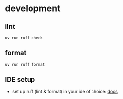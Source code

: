 # development
## lint
```bash
uv run ruff check
```

## format
```bash
uv run ruff format
```

## IDE setup
- set up ruff (lint & format) in your ide of choice: [docs](https://docs.astral.sh/ruff/editors/setup/)
